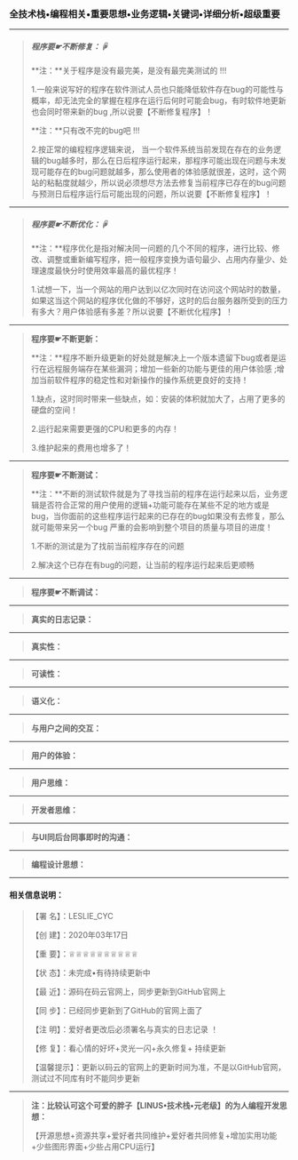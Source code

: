 ###                                              全技术栈•编程相关•重要思想•业务逻辑•关键词•详细分析•超级重要

-----------------------------------------------------------------------------------------------------------------------------------------------------------

> ##### **程序要☛不断修复：**☟
>
> **注：**关于程序是没有最完美，是没有最完美测试的 !!!
>
> 1.一般来说写好的程序在软件测试人员也只能降低软件存在bug的可能性与概率，却无法完全的掌握在程序在运行后何时可能会bug，有时软件地更新也会同时带来新的bug ,所以说要【不断修复程序】！
>
> **注：**只有改不完的bug吧 !!!
>
> 2.按正常的编程程序逻辑来说， 当一个软件系统当前发现在存在的业务逻辑的bug越多时，那么在日后程序运行起来，那程序可能出现在问题与未发现可能存在的bug问题就越多，那么使用者的体验感就很差，这时，这个网站的粘黏度就越少，所以说必须想尽方法去修复当前程序已存在的bug问题与预测日后程序运行后可能出现的问题，所以说要【不断修复程序】！

-----------------------------------------------------------------------------------------------------------------------------------------------------------

> ##### **程序要☛不断优化：**☟
>
> **注：**程序优化是指对解决同一问题的几个不同的程序，进行比较、修改、调整或重新编写程序，把一般程序变换为语句最少、占用内存量少、处理速度最快分时使用效率最高的最优程序！
>
> 1.试想一下，当一个网站的用户达到以亿次同时在访问这个网站时的数量，如果这当这个网站的程序优化做的不够好，这时的后台服务器所受到的压力有多大？用户体验感有多差？所以说要【不断优化程序】！

-----------------------------------------------------------------------------------------------------------------------------------------------------------

> **程序要☛不断更新：**
>
> **注：**程序不断升级更新的好处就是解决上一个版本遗留下bug或者是运行在远程服务端存在某些漏洞；增加一些新的功能与更佳的用户体验感 ;增加当前软件程序的稳定性和对新操作的操作系统更良好的支持！
>
> 1.缺点，这时同时带来一些缺点，如：安装的体积就加大了，占用了更多的硬盘的空间！
>
> 2.运行起来需要更强的CPU和更多的内存！
>
> 3.维护起来的费用也增多了！

-----------------------------------------------------------------------------------------------------------------------------------------------------------

> **程序要☛不断测试：**
>
> **注：**不断的测试软件就是为了寻找当前的程序在运行起来以后，业务逻辑是否符合正常的用户使用的逻辑+功能可能存在某些不足的地方或是bug，当你面前的这些程序运行起来的已存在的bug如果没有去修复，那么就可能带来另一个bug 严重的会影响到整个项目的质量与项目的进度！
>
> 1.不断的测试是为了找前当前程序存在的问题
>
> 2.解决这个已存在有bug的问题，让当前的程序运行起来后更顺畅

-----------------------------------------------------------------------------------------------------------------------------------------------------------

> **程序要☛不断调试：**

-----------------------------------------------------------------------------------------------------------------------------------------------------------

> **真实的日志记录：**

-----------------------------------------------------------------------------------------------------------------------------------------------------------

> **真实性：**

-----------------------------------------------------------------------------------------------------------------------------------------------------------

> **可读性：**

-----------------------------------------------------------------------------------------------------------------------------------------------------------

> **语义化：**

-----------------------------------------------------------------------------------------------------------------------------------------------------------

> **与用户之间的交互：**

-----------------------------------------------------------------------------------------------------------------------------------------------------------

> **用户的体验：**

-----------------------------------------------------------------------------------------------------------------------------------------------------------

> **用户思维：**

-----------------------------------------------------------------------------------------------------------------------------------------------------------

> **开发者思维：**

-----------------------------------------------------------------------------------------------------------------------------------------------------------

> **与UI同后台同事即时的沟通：**

-----------------------------------------------------------------------------------------------------------------------------------------------------------

> **编程设计思想：**

-----------------------------------------------------------------------------------------------------------------------------------------------------------

####    相关信息说明：                                                                                                                                                          

>【署 名】：LESLIE_CYC
>
>【创 建】：2020年03年17日 
>
>【重 要】：♕♕♕♕♕♕♕♕♕♕
>
>【状 态】：未完成•有待持续更新中
>
>【最 近】：源码在码云官网上，同步更新到GitHub官网上
>
>【同 步】：已经同步更新到了GitHub的官网上面了
>
>【注 明】：爱好者更改后必须署名与真实的日志记录 ！
>
>【修 复】：看心情的好坏+灵光一闪+永久修复+ 持续更新
>
>【温馨提示】：更新以码云的官网上的更新时间为准，不是以GitHub官网，测试过不同库有时不能同步更新

-----------------------------------------------------------------------------------------------------------------------------------------------------------

>**注：比较认可这个可爱的胖子【LINUS•技术栈•元老级】的为人编程开发思想：**
>
>【开源思想+资源共享+爱好者共同维护+爱好者共同修复+增加实用功能+少些图形界面+少些占用CPU运行】